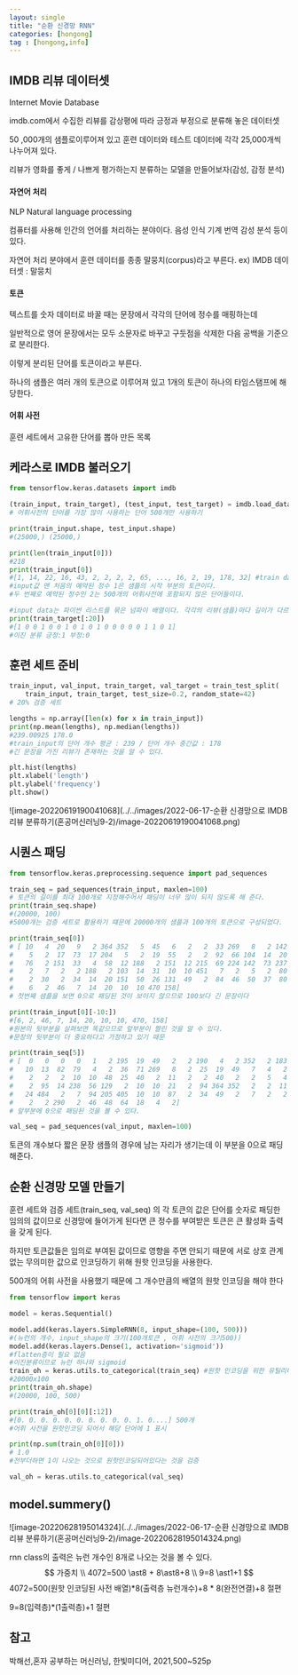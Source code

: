 ```yaml
---
layout: single
title: "순환 신경망 RNN"
categories: [hongong]
tag : [hongong,info]
---
```


## IMDB 리뷰 데이터셋

Internet Movie Database

imdb.com에서 수집한 리뷰를 감상평에 따라 긍정과 부정으로 분류해 놓은 데이터셋

50 ,000개의 샘플로이루어져 있고 훈련 데이터와 테스트 데이터에 각각 25,000개씩 나누어져 있다.

리뷰가 영화를 좋게 / 나쁘게 평가하는지 분류하는 모델을 만들어보자(감성, 감정 분석)

 

#### 자연어 처리 

NLP Natural language processing

컴퓨터를 사용해 인간의 언어를 처리하는 분야이다. 음성 인식 기계 번역 감성 분석 등이 있다.

자연어 처리 분야에서 훈련 데이터를 종종 말뭉치(corpus)라고 부른다. ex) IMDB 데이터셋 : 말뭉치

#### 토큰

텍스트를 숫자 데이터로 바꿀 때는 문장에서 각각의 단어에 정수를 매핑하는데 

일반적으로 영어 문장에서는 모두 소문자로 바꾸고 구둣점을 삭제한 다음 공백을 기준으로 분리한다.

이렇게 분리된 단어를 토큰이라고 부른다.

하나의 샘플은 여러 개의 토큰으로 이루어져 있고 1개의 토큰이 하나의 타임스탬프에 해당한다.

#### 어휘 사전 

훈련 세트에서 고유한 단어를 뽑아 만든 목록



## 케라스로 IMDB 불러오기

```python
from tensorflow.keras.datasets import imdb

(train_input, train_target), (test_input, test_target) = imdb.load_data(num_words=500)
# 어휘사전의 단어를 가장 많이 사용하는 단어 500개만 사용하기

print(train_input.shape, test_input.shape)
#(25000,) (25000,)

print(len(train_input[0]))
#218
print(train_input[0])
#[1, 14, 22, 16, 43, 2, 2, 2, 2, 65, ..., 16, 2, 19, 178, 32] #train data를 확인해보면 토큰이 정수값으로 바뀌어있는 것을 확인할 수 있다.
#input값 맨 처음의 예약된 정수 1은 샘플의 시작 부분의 토큰이다.
#두 번째로 예약된 정수인 2는 500개의 어휘사전에 포함되지 않은 단어들이다. 

#input data는 파이썬 리스트를 묶은 넘파이 배열이다. 각각의 리뷰(샘플)마다 길이가 다르기 때문에(numpy배열은 길이가 다른 데이터를 표현하지 못함)
print(train_target[:20])
#[1 0 0 1 0 0 1 0 1 0 1 0 0 0 0 0 1 1 0 1]
#이진 분류 긍정:1 부정:0
```



## 훈련 세트 준비

```python
train_input, val_input, train_target, val_target = train_test_split(
    train_input, train_target, test_size=0.2, random_state=42)
# 20% 검증 세트 

lengths = np.array([len(x) for x in train_input])
print(np.mean(lengths), np.median(lengths))
#239.00925 178.0 
#train_input의 단어 개수 평균 : 239 / 단어 개수 중간값 : 178
#긴 문장을 가진 리뷰가 존재하는 것을 알 수 있다.

plt.hist(lengths)
plt.xlabel('length')
plt.ylabel('frequency')
plt.show()
```

![image-20220619190041068](../../images/2022-06-17-순환 신경망으로 IMDB 리뷰 분류하기(혼공머신러닝9-2)/image-20220619190041068.png)



## 시퀀스 패딩

```python
from tensorflow.keras.preprocessing.sequence import pad_sequences

train_seq = pad_sequences(train_input, maxlen=100)
# 토큰의 길이를 최대 100개로 지정해주어서 패딩이 너무 많이 되지 않도록 해 준다.
print(train_seq.shape)
#(20000, 100) 
#5000개는 검증 세트로 활용하기 떄문에 20000개의 샘플과 100개의 토큰으로 구성되었다.

print(train_seq[0])
# [ 10   4  20   9   2 364 352   5  45   6   2   2  33 269   8   2 142   2
#    5   2  17  73  17 204   5   2  19  55   2   2  92  66 104  14  20  93
#   76   2 151  33   4  58  12 188   2 151  12 215  69 224 142  73 237   6
#    2   7   2   2 188   2 103  14  31  10  10 451   7   2   5   2  80  91
#    2  30   2  34  14  20 151  50  26 131  49   2  84  46  50  37  80  79
#    6   2  46   7  14  20  10  10 470 158]
# 첫번째 샘플을 보면 0으로 패딩된 것이 보이지 않으므로 100보다 긴 문장이다

print(train_input[0][-10:])
#[6, 2, 46, 7, 14, 20, 10, 10, 470, 158]
#원본의 뒷부분을 살펴보면 똑같으므로 앞부분이 짤린 것을 알 수 있다.
#문장의 뒷부분이 더 중요하다고 가정하고 있기 때문

print(train_seq[5])
# [  0   0   0   0   1   2 195  19  49   2   2 190   4   2 352   2 183  10
#   10  13  82  79   4   2  36  71 269   8   2  25  19  49   7   4   2   2
#    2   2   2  10  10  48  25  40   2  11   2   2  40   2   2   5   4   2
#    2  95  14 238  56 129   2  10  10  21   2  94 364 352   2   2  11 190
#   24 484   2   7  94 205 405  10  10  87   2  34  49   2   7   2   2   2
#    2   2 290   2  46  48  64  18   4   2]
# 앞부분에 0으로 패딩된 것을 볼 수 있다.

val_seq = pad_sequences(val_input, maxlen=100)
```

토큰의 개수보다 짧은 문장 샘플의 경우에 남는 자리가 생기는데 이 부분을 0으로 패딩해준다.



## 순환 신경망 모델 만들기

훈련 세트와 검증 세트(train_seq, val_seq) 의 각 토큰의 값은 단어를 숫자로 패딩한 임의의 값이므로 신경망에 들어가게 된다면 큰 정수를 부여받은 토큰은 큰 활성화 출력을 갖게 된다. 

하지만 토큰값들은 임의로 부여된 값이므로 영향을 주면 안되기 때문에 서로 상호 관계없는 무의미한 값으로 인코딩하기 위해 원핫 인코딩을 사용한다.

500개의 어휘 사전을 사용했기 때문에 그 개수만큼의 배열의 원핫 인코딩을 해야 한다

```python
from tensorflow import keras

model = keras.Sequential()

model.add(keras.layers.SimpleRNN(8, input_shape=(100, 500)))
#(뉴런의 개수, input_shape의 크기(100개토큰 , 어휘 사전의 크기500))
model.add(keras.layers.Dense(1, activation='sigmoid'))
#flatten층이 필요 없음
#이진분류이므로 뉴런 하나와 sigmoid
train_oh = keras.utils.to_categorical(train_seq) #원핫 인코딩을 위한 유틸리티
#20000x100
print(train_oh.shape)
#(20000, 100, 500)

print(train_oh[0][0][:12])
#[0. 0. 0. 0. 0. 0. 0. 0. 0. 0. 1. 0....] 500개
#어휘 사전을 원핫인코딩 되어서 해당 단어에 1 표시

print(np.sum(train_oh[0][0]))
# 1.0
#전부더하면 1이 나오는 것으로 원핫인코딩되어있다는 것을 검증

val_oh = keras.utils.to_categorical(val_seq)
```

## model.summery()

![image-20220628195014324](../../images/2022-06-17-순환 신경망으로 IMDB 리뷰 분류하기(혼공머신러닝9-2)/image-20220628195014324.png)

rnn class의 출력은 뉴런 개수인 8개로 나오는 것을 볼 수 있다.
$$
가중치 \\
4072=500 \ast8 + 8\ast8+8
\\
9=8 \ast1+1
$$
4072=500(원핫 인코딩된 사전 배열)*8(출력층 뉴런개수)+8 * 8(완전연결)+8 절편

9=8(입력층)*(1출력층)+1 절편









## 참고

박해선,혼자 공부하는 머신러닝, 한빛미디어, 2021,500~525p

